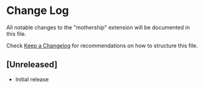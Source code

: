 # Change Log

All notable changes to the "mothership" extension will be documented in this file.

Check [Keep a Changelog](http://keepachangelog.com/) for recommendations on how to structure this file.

## [Unreleased]

- Initial release